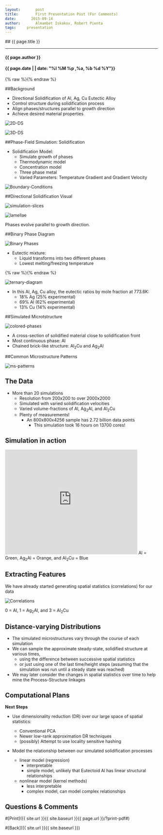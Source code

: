 ```yaml
---
layout:       post
title:        First Presentation Post (For Comments)
date:       2015-09-14 
author:       Almambet Iskakov, Robert Pienta
tags:     presentation
---
```


<section markdown="1" data-background="http://matin-hub.github.io/project-pages/img/slidebackground.png"><section markdown="1">
## {{ page.title }}

<hr>

#### {{ page.author }}

#### {{ page.date | | date: "%I %M %p ,%a, %b %d %Y"}}

{% raw  %}{% endraw %} 
<!-- Start Writing Below in Markdown -->


##Background

* Directional Solidification of Al, Ag, Cu Eutectic Alloy
 * Control structure during solidification process
 * Align phases/structures parallel to growth direction 
 * Achieve desired material properties

![2D-DS](/MIC-Ternary-Eutectic-Alloy/img/milestone1_pres/directional-solidification.png)



![3D-DS](/MIC-Ternary-Eutectic-Alloy/img/milestone1_pres/directional-solid-3d.png)



##Phase-Field Simulation: Solidification

* Solidification Model:
  * Simulate growth of phases 
  * Thermodynamic model
  * Concentration model
  * Three phase metal
  * Varied Parameters: Temperature Gradient and Gradient Velocity



![Boundary-Conditions](/MIC-Ternary-Eutectic-Alloy/img/milestone1_pres/boundary-conditions.png)



##Directional Solidification Visual

![simulation-slices](/MIC-Ternary-Eutectic-Alloy/img/milestone1_pres/simulation-slices.png)



![lamellae](/MIC-Ternary-Eutectic-Alloy/img/milestone1_pres/lamellae.png)

Phases evolve parallel to growth direction.



##Binary Phase Diagram

![Binary Phases](/MIC-Ternary-Eutectic-Alloy/img/milestone1_pres/binary-diagram.png)

* Eutectic mixture:
  * Liquid transforms into two different phases
  * Lowest melting/freezing temperature


{% raw  %}{% endraw %}

![ternary-diagram](/MIC-Ternary-Eutectic-Alloy/img/milestone1_pres/ternary-diagram.png)

* In this Al, Ag, Cu alloy, the eutectic ratios by mole fraction at 773.6K:
  * 18% Ag   (25% experimental)
  * 69% Al    (62% experimental)
  * 13% Cu   (14% experimental)



##Simulated Microtstructure

![colored-phases](/MIC-Ternary-Eutectic-Alloy/img/milestone1_pres/colored-phases.png)

* A cross-section of solidified material close to solidification front
* Most continuous phase: Al
* Chained brick-like structure: Al<sub>2</sub>Cu and Ag<sub>2</sub>Al


##Common Microstructure Patterns

![ms-patterns](/MIC-Ternary-Eutectic-Alloy/img/milestone1_pres/ms-patterns.png)



## The Data

* More than 20 simulations
  * Resolution from 200x200 to over 2000x2000
  * Simulated with varied solidification velocities
  * Varied volume-fractions of Al, Ag<sub>2</sub>Al, and Al<sub>2</sub>Cu
  * Plenty of measurements!
    * An 800x800x4256 sample has 2.72 billion data points
      * This simulation took 16 hours on 13700 cores! 



## Simulation in action

<!-- <iframe width="420" height="315" src="http://www.youtube.com/embed/dQw4w9WgXcQ" frameborder="0" allowfullscreen></iframe> -->
<iframe width="436" height="344" src="http://www.youtube.com/embed/ZlDdydWGbA4" frameborder="0" allowfullscreen>
</iframe>
Al = Green, Ag<sub>2</sub>Al = Orange, and Al<sub>2</sub>Cu = Blue



## Extracting Features

We have already started generating spatial statistics (correlations) for our data

![Correlations](/MIC-Ternary-Eutectic-Alloy/img/milestone1_pres/correlations.png)

0 = Al, 1 = Ag<sub>2</sub>Al, and 3 = Al<sub>2</sub>Cu


  
## Distance-varying Distributions

* The simulated microstructures vary through the course of each simulation
* We can sample the approximate steady-state, solidified structure at various times, 
  * using the difference between successive spatial statistics 
  * or just using one of the last time/height steps (assuming that the simulation was run until a steady state was reached)
* We may later consider the changes in spatial statistics over time to help mine the Process-Structure linkages



## Computational Plans 
__Next Steps__

* Use dimensionality reduction (DR) over our large space of spatial statistics:
  * Conventional PCA 
  * Newer low-rank approximation DR techniques
  * (possibly) Attempt to use locality sensitive hashing



* Model the relationship between our simulated solidification processes
  * linear model (regression)
    * interpretable
    * simple model, unlikely that Eutectoid Al has linear structural relationships  
  * nonlinear model (kernel methods)
    * less interpretable
    * complex model, can model complex relationships


<!-- End Here -->


## Questions & Comments

#[Print]({{ site.url }}{{ site.baseurl }}{{ page.url }}/?print-pdf#)

#[Back]({{ site.url }}{{ site.baseurl }})

</section></section>
